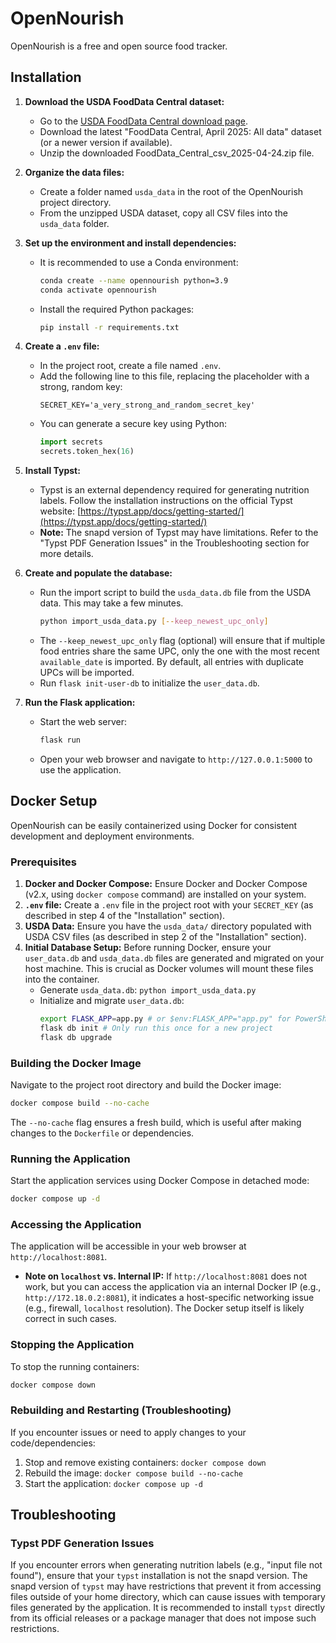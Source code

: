 # OpenNourish
OpenNourish is a free and open source food tracker.

## Installation

1. **Download the USDA FoodData Central dataset:**
   - Go to the [USDA FoodData Central download page](https://fdc.nal.usda.gov/download-datasets.html).
   - Download the latest "FoodData Central, April 2025: All data" dataset (or a newer version if available).
   - Unzip the downloaded FoodData_Central_csv_2025-04-24.zip file.

2. **Organize the data files:**
   - Create a folder named `usda_data` in the root of the OpenNourish project directory.
   - From the unzipped USDA dataset, copy all CSV files into the `usda_data` folder.

3. **Set up the environment and install dependencies:**
   - It is recommended to use a Conda environment:
     ```bash
     conda create --name opennourish python=3.9
     conda activate opennourish
     ```
   - Install the required Python packages:
     ```bash
     pip install -r requirements.txt
     ```

4. **Create a `.env` file:**
    - In the project root, create a file named `.env`.
    - Add the following line to this file, replacing the placeholder with a strong, random key:
      ```
      SECRET_KEY='a_very_strong_and_random_secret_key'
      ```
    - You can generate a secure key using Python:
      ```python
      import secrets
      secrets.token_hex(16)
      ```

5. **Install Typst:**
   - Typst is an external dependency required for generating nutrition labels. Follow the installation instructions on the official Typst website: [https://typst.app/docs/getting-started/](https://typst.app/docs/getting-started/)
   - **Note:** The snapd version of Typst may have limitations. Refer to the "Typst PDF Generation Issues" in the Troubleshooting section for more details.

6. **Create and populate the database:**
   - Run the import script to build the `usda_data.db` file from the USDA data. This may take a few minutes.
     ```bash
     python import_usda_data.py [--keep_newest_upc_only]
     ```
   - The `--keep_newest_upc_only` flag (optional) will ensure that if multiple food entries share the same UPC, only the one with the most recent `available_date` is imported. By default, all entries with duplicate UPCs will be imported.
   - Run `flask init-user-db` to initialize the `user_data.db`.

7. **Run the Flask application:**
   - Start the web server:
     ```bash
     flask run
     ```
   - Open your web browser and navigate to `http://127.0.0.1:5000` to use the application.

## Docker Setup

OpenNourish can be easily containerized using Docker for consistent development and deployment environments.

### Prerequisites

1.  **Docker and Docker Compose:** Ensure Docker and Docker Compose (v2.x, using `docker compose` command) are installed on your system.
2.  **`.env` file:** Create a `.env` file in the project root with your `SECRET_KEY` (as described in step 4 of the "Installation" section).
3.  **USDA Data:** Ensure you have the `usda_data/` directory populated with USDA CSV files (as described in step 2 of the "Installation" section).
4.  **Initial Database Setup:** Before running Docker, ensure your `user_data.db` and `usda_data.db` files are generated and migrated on your host machine. This is crucial as Docker volumes will mount these files into the container.
    *   Generate `usda_data.db`: `python import_usda_data.py`
    *   Initialize and migrate `user_data.db`:
        ```bash
        export FLASK_APP=app.py # or $env:FLASK_APP="app.py" for PowerShell
        flask db init # Only run this once for a new project
        flask db upgrade
        ```

### Building the Docker Image

Navigate to the project root directory and build the Docker image:

```bash
docker compose build --no-cache
```
The `--no-cache` flag ensures a fresh build, which is useful after making changes to the `Dockerfile` or dependencies.

### Running the Application

Start the application services using Docker Compose in detached mode:

```bash
docker compose up -d
```

### Accessing the Application

The application will be accessible in your web browser at `http://localhost:8081`.

*   **Note on `localhost` vs. Internal IP:** If `http://localhost:8081` does not work, but you can access the application via an internal Docker IP (e.g., `http://172.18.0.2:8081`), it indicates a host-specific networking issue (e.g., firewall, `localhost` resolution). The Docker setup itself is likely correct in such cases.

### Stopping the Application

To stop the running containers:

```bash
docker compose down
```

### Rebuilding and Restarting (Troubleshooting)

If you encounter issues or need to apply changes to your code/dependencies:

1.  Stop and remove existing containers: `docker compose down`
2.  Rebuild the image: `docker compose build --no-cache`
3.  Start the application: `docker compose up -d`

## Troubleshooting

### Typst PDF Generation Issues
If you encounter errors when generating nutrition labels (e.g., "input file not found"), ensure that your `typst` installation is not the snapd version. The snapd version of `typst` may have restrictions that prevent it from accessing files outside of your home directory, which can cause issues with temporary files generated by the application. It is recommended to install `typst` directly from its official releases or a package manager that does not impose such restrictions.

